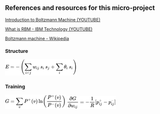 ## References and resources for this micro-project


[Introduction to Boltzmann Machine (YOUTUBE)](https://www.youtube.com/watch?v=L3ynnRgpZwg&t=240s&pp=ygURYm9sdHptYW5uIG1hY2hpbmU%3D)

[What is RBM - IBM Technology (YOUTUBE)](https://www.youtube.com/watch?v=1HrOkb-RL0Y&pp=ygURYm9sdHptYW5uIG1hY2hpbmU%3D)

[Boltzmann machine - Wikipedia](https://en.wikipedia.org/wiki/Boltzmann_machine)



### Structure

![](image-2.png)

### Training

![](image.png)
![](image-1.png)